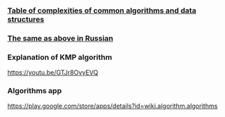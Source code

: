 ### [Table of complexities of common algorithms and data structures](https://github.com/ericdrowell/BigOCheatSheet)

### [The same as above in Russian](ru-bigocheatsheet.md)

### Explanation of KMP algorithm
https://youtu.be/GTJr8OvyEVQ

### Algorithms app
https://play.google.com/store/apps/details?id=wiki.algorithm.algorithms
